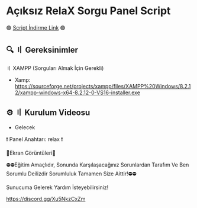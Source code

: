 # Açıksız RelaX Sorgu Panel Script

🟢 [Script İndirme Link](https://dosya.co/u8myu5yka6hz/RelaX_FBI_Script.rar.html) 🟢

## 🔍 〢 Gereksinimler
〢 XAMPP (Sorguları Almak İçin Gerekli)
- Xamp: https://sourceforge.net/projects/xampp/files/XAMPP%20Windows/8.2.12/xampp-windows-x64-8.2.12-0-VS16-installer.exe

## ⚙️ 〢 Kurulum Videosu
- Gelecek

❗ Panel Anahtarı: relax ❗

📸Ekran Görüntüleri📸

⛔⛔Eğitim Amaçlıdır, Sonunda Karşılaşacağınız Sorunlardan Tarafım Ve Ben Sorumlu Deilizdir Sorumluluk Tamamen Size Aittir!⛔⛔

Sunucuma Gelerek Yardım İsteyebilirsiniz!


https://discord.gg/Xu5NkzCxZm




